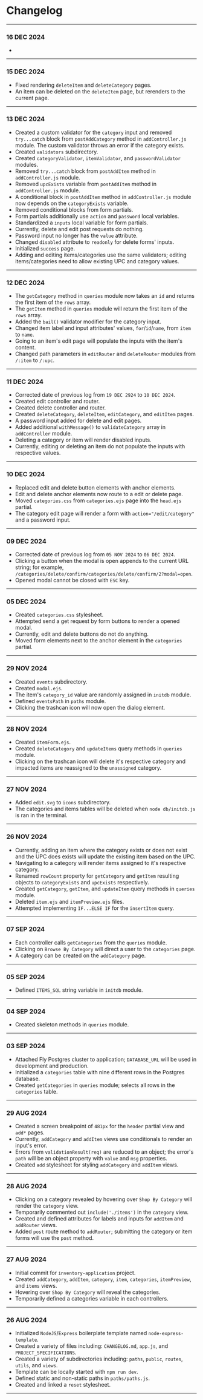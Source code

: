 # Changelog
---
### 16 DEC 2024
- 
---
### 15 DEC 2024
- Fixed rendering `deleteItem` and `deleteCategory` pages.
- An item can be deleted on the `deleteItem` page, but rerenders to the current page.
---
### 13 DEC 2024
- Created a custom validator for the `category` input and removed `try...catch` block from `postAddCategory` method in `addController.js` module. The custom validator throws an error if the category exists.
- Created `validators` subdirectory.
- Created `categoryValidator`, `itemValidator`, and `passwordValidator` modules.
- Removed `try...catch` block from `postAddItem` method in `addController.js` module.
- Removed `upcExists` variable from `postAddItem` method in `addController.js` module.
- A conditional block in `postAddItem` method in `addController.js` module now depends on the `categoryExists` variable.
- Removed conditional blocks from form partials.
- Form partials additionally use `action` and `password` local variables.
- Standardized a `inputs` local variable for form partials.
- Currently, delete and edit post requests do nothing.
- Password input no longer has the `value` attribute.
- Changed `disabled` attribute to `readonly` for delete forms' inputs.
- Initialized `success` page.
- Adding and editing items/categories use the same validators; editing items/categories need to allow existing UPC and category values.
---
### 12 DEC 2024
- The `getCategory` method in `queries` module now takes an `id` and returns the first item of the `rows` array.
- The `getItem` method in `queries` module will return the first item of the `rows` array.
- Added the `bail()` validator modifier for the category input.
- Changed item label and input attributes' values, `for`/`id`/`name`, from `item` to `name`.
- Going to an item's edit page will populate the inputs with the item's content.
- Changed path parameters in `editRouter` and `deleteRouter` modules from `/:item` to `/:upc`.  
---
### 11 DEC 2024
- Corrected date of previous log from `19 DEC 2924` to `10 DEC 2024`.
- Created edit controller and router.
- Created delete controller and router.
- Created `deleteCategory`, `deleteItem`, `editCategory`, and `editItem` pages.
- A password input added for delete and edit pages.
- Added additional `withMessage()` to `validateCategory` array in `addController` module.
- Deleting a category or item will render disabled inputs.
- Currently, editing or deleting an item do not populate the inputs with respective values.
---
### 10 DEC 2024
- Replaced edit and delete button elements with anchor elements.
- Edit and delete anchor elements now route to a edit or delete page.
- Moved `categories.css` from `categories.ejs` page into the `head.ejs` partial.
- The category edit page will render a form with `action="/edit/category"` and a password input.
---
### 09 DEC 2024
- Corrected date of previous log from `05 NOV 2024` to `06 DEC 2024`.
- Clicking a button when the modal is open appends to the current URL string; for example, `/categories/delete/confirm/categories/delete/confirm/2?modal=open`.
- Opened modal cannot be closed with `ESC` key.
---
### 05 DEC 2024
- Created `categories.css` stylesheet.
- Attempted send a get request by form buttons to render a opened modal.
- Currently, edit and delete buttons do not do anything.
- Moved form elements next to the anchor element in the `categories` partial.
---
### 29 NOV 2024
- Created `events` subdirectory.
- Created `modal.ejs`.
- The item's `category_id` value are randomly assigned in `initdb` module.
- Defined `eventsPath` in `paths` module.
- Clicking the trashcan icon will now open the dialog element.
---
### 28 NOV 2024
- Created `itemForm.ejs`.
- Created `deleteCategory` and `updateItems` query methods in `queries` module.
- Clicking on the trashcan icon will delete it's respective category and impacted items are reassigned to the `unassigned` category.
---
### 27 NOV 2024
- Added `edit.svg` to `icons` subdirectory.
- The categories and items tables will be deleted when `node db/initdb.js` is ran in the terminal.
---
### 26 NOV 2024
- Currently, adding an item where the category exists or does not exist and the UPC does exists will update the existing item based on the UPC.
- Navigating to a category will render items assigned to it's respective category.
- Renamed `rowCount` property for `getCategory` and `getItem` resulting objects to `categoryExists` and `upcExists` respectively.
- Created `getCategory`, `getItem`, and `updateItem` query methods in `queries` module. 
- Deleted `item.ejs` and `itemPreview.ejs` files.
- Attempted implementing `IF...ELSE IF` for the `insertItem` query.
---
### 07 SEP 2024
- Each controller calls `getCategories` from the `queries` module.
- Clicking on `Browse By Category` will direct a user to the `categories` page.
- A category can be created on the `addCategory` page.
---
### 05 SEP 2024
- Defined `ITEMS_SQL` string variable in `initdb` module.
---
### 04 SEP 2024
- Created skeleton methods in `queries` module.
---
### 03 SEP 2024
- Attached Fly Postgres cluster to application; `DATABASE_URL` will be used in development and production.
- Initialized a `categories` table with nine different rows in the Postgres database.
- Created `getCategories` in `queries` module; selects all rows in the `categories` table.
---
### 29 AUG 2024
- Created a screen breakpoint of `481px` for the `header` partial view and `add*` pages.
- Currently, `addCategory` and `addItem` views use conditionals to render an input's error.
- Errors from `validationResult(req)` are reduced to an object; the error's `path` will be an object property with `value` and `msg` properties.
- Created `add` stylesheet for styling `addCategory` and `addItem` views.
---
### 28 AUG 2024
- Clicking on a category revealed by hovering over `Shop By Category` will render the `category` view.
- Temporarily commented out `include('./items')` in the `category` view.
- Created and defined attributes for labels and inputs for `addItem` and `addRouter` views.
- Added `post` route method to `addRouter`; submitting the category or item forms will use the `post` method.
---
### 27 AUG 2024
- Initial commit for `inventory-application` project.
- Created `addCategory`, `addItem`, `category`, `item`, `categories`, `itemPreview`, and `items` views.
- Hovering over `Shop By Category` will reveal the categories.
- Temporarily defined a categories variable in each controllers.
---
### 26 AUG 2024
- Initialized `NodeJS`/`Express` boilerplate template named `node-express-template`.
- Created a variety of files including: `CHANGELOG.md`, `app.js`, and `PROJECT_SPECIFICATIONS`.
- Created a variety of subdirectories including: `paths`, `public`, `routes`, `utils`, and `views`.
- Template can be locally started with `npm run dev`.
- Defined static and non-static paths in `paths/paths.js`.
- Created and linked a `reset` stylesheet.
---
